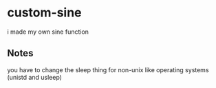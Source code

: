 # custom-sine
 i made my own sine function

## Notes
 you have to change the sleep thing for non-unix like operating systems (unistd and usleep)
